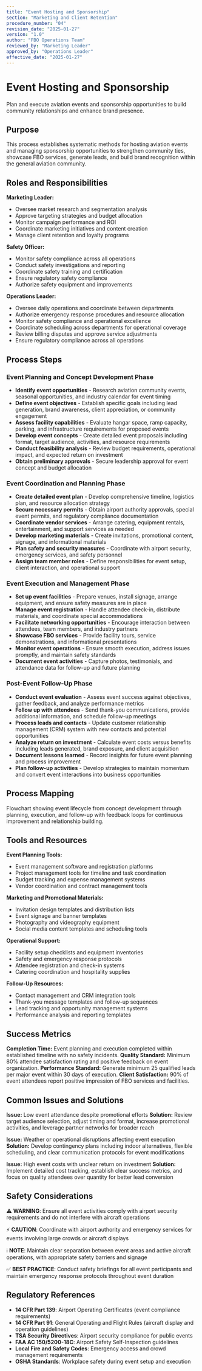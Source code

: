```yaml
---
title: "Event Hosting and Sponsorship"
section: "Marketing and Client Retention"
procedure_number: "04"
revision_date: "2025-01-27"
version: "1.0"
author: "FBO Operations Team"
reviewed_by: "Marketing Leader"
approved_by: "Operations Leader"
effective_date: "2025-01-27"
---
```


# Event Hosting and Sponsorship

Plan and execute aviation events and sponsorship opportunities to build community relationships and enhance brand presence.

## Purpose

This process establishes systematic methods for hosting aviation events and managing sponsorship opportunities to strengthen community ties, showcase FBO services, generate leads, and build brand recognition within the general aviation community.

## Roles and Responsibilities

**Marketing Leader:**

- Oversee market research and segmentation analysis
- Approve targeting strategies and budget allocation
- Monitor campaign performance and ROI
- Coordinate marketing initiatives and content creation
- Manage client retention and loyalty programs

**Safety Officer:**

- Monitor safety compliance across all operations
- Conduct safety investigations and reporting
- Coordinate safety training and certification
- Ensure regulatory safety compliance
- Authorize safety equipment and improvements

**Operations Leader:**

- Oversee daily operations and coordinate between departments
- Authorize emergency response procedures and resource allocation
- Monitor safety compliance and operational excellence
- Coordinate scheduling across departments for operational coverage
- Review billing disputes and approve service adjustments
- Ensure regulatory compliance across all operations
## Process Steps

### Event Planning and Concept Development Phase

- **Identify event opportunities** - Research aviation community events, seasonal opportunities, and industry calendar for event timing
- **Define event objectives** - Establish specific goals including lead generation, brand awareness, client appreciation, or community engagement
- **Assess facility capabilities** - Evaluate hangar space, ramp capacity, parking, and infrastructure requirements for proposed events
- **Develop event concepts** - Create detailed event proposals including format, target audience, activities, and resource requirements
- **Conduct feasibility analysis** - Review budget requirements, operational impact, and expected return on investment
- **Obtain preliminary approvals** - Secure leadership approval for event concept and budget allocation

### Event Coordination and Planning Phase

- **Create detailed event plan** - Develop comprehensive timeline, logistics plan, and resource allocation strategy
- **Secure necessary permits** - Obtain airport authority approvals, special event permits, and regulatory compliance documentation
- **Coordinate vendor services** - Arrange catering, equipment rentals, entertainment, and support services as needed
- **Develop marketing materials** - Create invitations, promotional content, signage, and informational materials
- **Plan safety and security measures** - Coordinate with airport security, emergency services, and safety personnel
- **Assign team member roles** - Define responsibilities for event setup, client interaction, and operational support

### Event Execution and Management Phase

- **Set up event facilities** - Prepare venues, install signage, arrange equipment, and ensure safety measures are in place
- **Manage event registration** - Handle attendee check-in, distribute materials, and coordinate special accommodations
- **Facilitate networking opportunities** - Encourage interaction between attendees, team members, and industry partners
- **Showcase FBO services** - Provide facility tours, service demonstrations, and informational presentations
- **Monitor event operations** - Ensure smooth execution, address issues promptly, and maintain safety standards
- **Document event activities** - Capture photos, testimonials, and attendance data for follow-up and future planning

### Post-Event Follow-Up Phase

- **Conduct event evaluation** - Assess event success against objectives, gather feedback, and analyze performance metrics
- **Follow up with attendees** - Send thank-you communications, provide additional information, and schedule follow-up meetings
- **Process leads and contacts** - Update customer relationship management (CRM) system with new contacts and potential opportunities
- **Analyze return on investment** - Calculate event costs versus benefits including leads generated, brand exposure, and client acquisition
- **Document lessons learned** - Record insights for future event planning and process improvement
- **Plan follow-up activities** - Develop strategies to maintain momentum and convert event interactions into business opportunities

## Process Mapping

Flowchart showing event lifecycle from concept development through planning, execution, and follow-up with feedback loops for continuous improvement and relationship building.

## Tools and Resources

**Event Planning Tools:**

- Event management software and registration platforms
- Project management tools for timeline and task coordination
- Budget tracking and expense management systems
- Vendor coordination and contract management tools

**Marketing and Promotional Materials:**

- Invitation design templates and distribution lists
- Event signage and banner templates
- Photography and videography equipment
- Social media content templates and scheduling tools

**Operational Support:**

- Facility setup checklists and equipment inventories
- Safety and emergency response protocols
- Attendee registration and check-in systems
- Catering coordination and hospitality supplies

**Follow-Up Resources:**

- Contact management and CRM integration tools
- Thank-you message templates and follow-up sequences
- Lead tracking and opportunity management systems
- Performance analysis and reporting templates

## Success Metrics

**Completion Time:** Event planning and execution completed within established timeline with no safety incidents.
**Quality Standard:** Minimum 80% attendee satisfaction rating and positive feedback on event organization.
**Performance Standard:** Generate minimum 25 qualified leads per major event within 30 days of execution.
**Client Satisfaction:** 90% of event attendees report positive impression of FBO services and facilities.

## Common Issues and Solutions

**Issue:** Low event attendance despite promotional efforts
**Solution:** Review target audience selection, adjust timing and format, increase promotional activities, and leverage partner networks for broader reach

**Issue:** Weather or operational disruptions affecting event execution
**Solution:** Develop contingency plans including indoor alternatives, flexible scheduling, and clear communication protocols for event modifications

**Issue:** High event costs with unclear return on investment
**Solution:** Implement detailed cost tracking, establish clear success metrics, and focus on quality attendees over quantity for better lead conversion

## Safety Considerations

⚠️ **WARNING**: Ensure all event activities comply with airport security requirements and do not interfere with aircraft operations

⚡ **CAUTION**: Coordinate with airport authority and emergency services for events involving large crowds or aircraft displays

ℹ️ **NOTE**: Maintain clear separation between event areas and active aircraft operations, with appropriate safety barriers and signage

✅ **BEST PRACTICE**: Conduct safety briefings for all event participants and maintain emergency response protocols throughout event duration

## Regulatory References

- **14 CFR Part 139**: Airport Operating Certificates (event compliance requirements)
- **14 CFR Part 91**: General Operating and Flight Rules (aircraft display and operation guidelines)
- **TSA Security Directives**: Airport security compliance for public events
- **FAA AC 150/5200-18C**: Airport Safety Self-Inspection guidelines
- **Local Fire and Safety Codes**: Emergency access and crowd management requirements
- **OSHA Standards**: Workplace safety during event setup and execution
